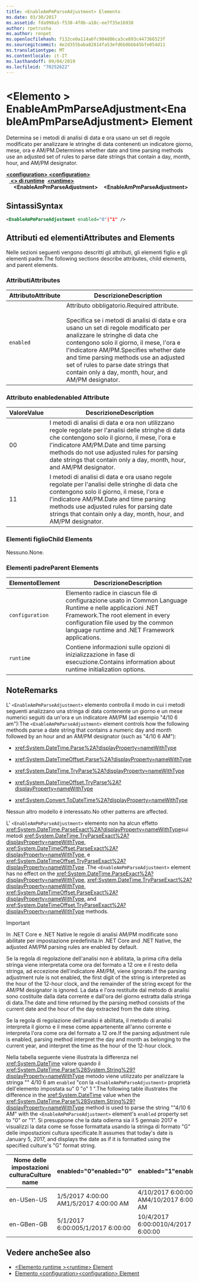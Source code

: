```yaml
---
title: <EnableAmPmParseAdjustment> Elemento
ms.date: 03/30/2017
ms.assetid: fda998a5-f538-4f8b-a18c-ee7f35e16938
author: rpetrusha
ms.author: ronpet
ms.openlocfilehash: f132ce0a114a6fc904d86ca3ce893c447366523f
ms.sourcegitcommit: 4e2d355baba82814fa53efd6b8bbb45bfe054d11
ms.translationtype: MT
ms.contentlocale: it-IT
ms.lasthandoff: 09/04/2019
ms.locfileid: "70252622"
---
```

# <a name="enableampmparseadjustment-element"></a><span data-ttu-id="ec3db-102">\<Elemento > EnableAmPmParseAdjustment</span><span class="sxs-lookup"><span data-stu-id="ec3db-102">\<EnableAmPmParseAdjustment> Element</span></span>
<span data-ttu-id="ec3db-103">Determina se i metodi di analisi di data e ora usano un set di regole modificato per analizzare le stringhe di data contenenti un indicatore giorno, mese, ora e AM/PM.</span><span class="sxs-lookup"><span data-stu-id="ec3db-103">Determines whether date and time parsing methods use an adjusted set of rules to parse date strings that contain a day, month, hour, and AM/PM designator.</span></span>  
  
<span data-ttu-id="ec3db-104">[ **\<configuration>** ](../configuration-element.md)</span><span class="sxs-lookup"><span data-stu-id="ec3db-104">[**\<configuration>**](../configuration-element.md)</span></span>\
<span data-ttu-id="ec3db-105">&nbsp;&nbsp;[ **\<> di runtime**](runtime-element.md)</span><span class="sxs-lookup"><span data-stu-id="ec3db-105">&nbsp;&nbsp;[**\<runtime>**](runtime-element.md)</span></span>\
<span data-ttu-id="ec3db-106">&nbsp;&nbsp;&nbsp;&nbsp; **\<EnableAmPmParseAdjustment>**</span><span class="sxs-lookup"><span data-stu-id="ec3db-106">&nbsp;&nbsp;&nbsp;&nbsp;**\<EnableAmPmParseAdjustment>**</span></span>  
  
## <a name="syntax"></a><span data-ttu-id="ec3db-107">Sintassi</span><span class="sxs-lookup"><span data-stu-id="ec3db-107">Syntax</span></span>  
  
```xml  
<EnableAmPmParseAdjustment enabled="0"|"1" />  
```  
  
## <a name="attributes-and-elements"></a><span data-ttu-id="ec3db-108">Attributi ed elementi</span><span class="sxs-lookup"><span data-stu-id="ec3db-108">Attributes and Elements</span></span>  
 <span data-ttu-id="ec3db-109">Nelle sezioni seguenti vengono descritti gli attributi, gli elementi figlio e gli elementi padre.</span><span class="sxs-lookup"><span data-stu-id="ec3db-109">The following sections describe attributes, child elements, and parent elements.</span></span>  
  
### <a name="attributes"></a><span data-ttu-id="ec3db-110">Attributi</span><span class="sxs-lookup"><span data-stu-id="ec3db-110">Attributes</span></span>  
  
|<span data-ttu-id="ec3db-111">Attributo</span><span class="sxs-lookup"><span data-stu-id="ec3db-111">Attribute</span></span>|<span data-ttu-id="ec3db-112">Descrizione</span><span class="sxs-lookup"><span data-stu-id="ec3db-112">Description</span></span>|  
|---------------|-----------------|  
|`enabled`|<span data-ttu-id="ec3db-113">Attributo obbligatorio.</span><span class="sxs-lookup"><span data-stu-id="ec3db-113">Required attribute.</span></span><br /><br /> <span data-ttu-id="ec3db-114">Specifica se i metodi di analisi di data e ora usano un set di regole modificato per analizzare le stringhe di data che contengono solo il giorno, il mese, l'ora e l'indicatore AM/PM.</span><span class="sxs-lookup"><span data-stu-id="ec3db-114">Specifies whether date and time parsing methods use an adjusted set of rules to parse date strings that contain only a day, month, hour, and AM/PM designator.</span></span>|  
  
### <a name="enabled-attribute"></a><span data-ttu-id="ec3db-115">Attributo enabled</span><span class="sxs-lookup"><span data-stu-id="ec3db-115">enabled Attribute</span></span>  
  
|<span data-ttu-id="ec3db-116">Valore</span><span class="sxs-lookup"><span data-stu-id="ec3db-116">Value</span></span>|<span data-ttu-id="ec3db-117">Descrizione</span><span class="sxs-lookup"><span data-stu-id="ec3db-117">Description</span></span>|  
|-----------|-----------------|  
|<span data-ttu-id="ec3db-118">0</span><span class="sxs-lookup"><span data-stu-id="ec3db-118">0</span></span>|<span data-ttu-id="ec3db-119">I metodi di analisi di data e ora non utilizzano regole regolate per l'analisi delle stringhe di data che contengono solo il giorno, il mese, l'ora e l'indicatore AM/PM.</span><span class="sxs-lookup"><span data-stu-id="ec3db-119">Date and time parsing methods do not use adjusted rules for parsing date strings that contain only a day, month, hour, and AM/PM designator.</span></span>|  
|<span data-ttu-id="ec3db-120">1</span><span class="sxs-lookup"><span data-stu-id="ec3db-120">1</span></span>|<span data-ttu-id="ec3db-121">I metodi di analisi di data e ora usano regole regolate per l'analisi delle stringhe di data che contengono solo il giorno, il mese, l'ora e l'indicatore AM/PM.</span><span class="sxs-lookup"><span data-stu-id="ec3db-121">Date and time parsing methods use adjusted rules for parsing date strings that contain only a day, month, hour, and AM/PM designator.</span></span>|  
  
### <a name="child-elements"></a><span data-ttu-id="ec3db-122">Elementi figlio</span><span class="sxs-lookup"><span data-stu-id="ec3db-122">Child Elements</span></span>  
 <span data-ttu-id="ec3db-123">Nessuno.</span><span class="sxs-lookup"><span data-stu-id="ec3db-123">None.</span></span>  
  
### <a name="parent-elements"></a><span data-ttu-id="ec3db-124">Elementi padre</span><span class="sxs-lookup"><span data-stu-id="ec3db-124">Parent Elements</span></span>  
  
|<span data-ttu-id="ec3db-125">Elemento</span><span class="sxs-lookup"><span data-stu-id="ec3db-125">Element</span></span>|<span data-ttu-id="ec3db-126">Descrizione</span><span class="sxs-lookup"><span data-stu-id="ec3db-126">Description</span></span>|  
|-------------|-----------------|  
|`configuration`|<span data-ttu-id="ec3db-127">Elemento radice in ciascun file di configurazione usato in Common Language Runtime e nelle applicazioni .NET Framework.</span><span class="sxs-lookup"><span data-stu-id="ec3db-127">The root element in every configuration file used by the common language runtime and .NET Framework applications.</span></span>|  
|`runtime`|<span data-ttu-id="ec3db-128">Contiene informazioni sulle opzioni di inizializzazione in fase di esecuzione.</span><span class="sxs-lookup"><span data-stu-id="ec3db-128">Contains information about runtime initialization options.</span></span>|  
  
## <a name="remarks"></a><span data-ttu-id="ec3db-129">Note</span><span class="sxs-lookup"><span data-stu-id="ec3db-129">Remarks</span></span>  
 <span data-ttu-id="ec3db-130">L' `<EnableAmPmParseAdjustment>` elemento controlla il modo in cui i metodi seguenti analizzano una stringa di data contenente un giorno e un mese numerici seguiti da un'ora e un indicatore AM/PM (ad esempio "4/10 6 am"):</span><span class="sxs-lookup"><span data-stu-id="ec3db-130">The `<EnableAmPmParseAdjustment>` element controls how the following methods parse a date string that contains a numeric day and month followed by an hour and an AM/PM designator (such as "4/10 6 AM"):</span></span>  
  
- <xref:System.DateTime.Parse%2A?displayProperty=nameWithType>  
  
- <xref:System.DateTimeOffset.Parse%2A?displayProperty=nameWithType>  
  
- <xref:System.DateTime.TryParse%2A?displayProperty=nameWithType>  
  
- <xref:System.DateTimeOffset.TryParse%2A?displayProperty=nameWithType>  
  
- <xref:System.Convert.ToDateTime%2A?displayProperty=nameWithType>  
  
 <span data-ttu-id="ec3db-131">Nessun altro modello è interessato.</span><span class="sxs-lookup"><span data-stu-id="ec3db-131">No other patterns are affected.</span></span>  
  
 <span data-ttu-id="ec3db-132">L' `<EnableAmPmParseAdjustment>` elemento non ha alcun effetto <xref:System.DateTime.ParseExact%2A?displayProperty=nameWithType>sui metodi <xref:System.DateTime.TryParseExact%2A?displayProperty=nameWithType>, <xref:System.DateTimeOffset.ParseExact%2A?displayProperty=nameWithType>, e <xref:System.DateTimeOffset.TryParseExact%2A?displayProperty=nameWithType> .</span><span class="sxs-lookup"><span data-stu-id="ec3db-132">The `<EnableAmPmParseAdjustment>` element has no effect on the  <xref:System.DateTime.ParseExact%2A?displayProperty=nameWithType>,  <xref:System.DateTime.TryParseExact%2A?displayProperty=nameWithType>, <xref:System.DateTimeOffset.ParseExact%2A?displayProperty=nameWithType>, and <xref:System.DateTimeOffset.TryParseExact%2A?displayProperty=nameWithType> methods.</span></span>  
  
> [!IMPORTANT]
> <span data-ttu-id="ec3db-133">In .NET Core e .NET Native le regole di analisi AM/PM modificate sono abilitate per impostazione predefinita.</span><span class="sxs-lookup"><span data-stu-id="ec3db-133">In .NET Core and .NET Native, the adjusted AM/PM parsing rules are enabled by default.</span></span>  
  
 <span data-ttu-id="ec3db-134">Se la regola di regolazione dell'analisi non è abilitata, la prima cifra della stringa viene interpretata come ora del formato a 12 ore e il resto della stringa, ad eccezione dell'indicatore AM/PM, viene ignorato.</span><span class="sxs-lookup"><span data-stu-id="ec3db-134">If the parsing adjustment rule is not enabled, the first digit of the string is interpreted as the hour of the 12-hour clock, and the remainder of the string except for the AM/PM designator is ignored.</span></span> <span data-ttu-id="ec3db-135">La data e l'ora restituite dal metodo di analisi sono costituite dalla data corrente e dall'ora del giorno estratta dalla stringa di data.</span><span class="sxs-lookup"><span data-stu-id="ec3db-135">The date and time returned by the parsing method consists of the current date and the hour of the day extracted from the date string.</span></span>  
  
 <span data-ttu-id="ec3db-136">Se la regola di regolazione dell'analisi è abilitata, il metodo di analisi interpreta il giorno e il mese come appartenente all'anno corrente e interpreta l'ora come ora del formato a 12 ore.</span><span class="sxs-lookup"><span data-stu-id="ec3db-136">If the parsing adjustment rule is enabled, parsing method interpret the day and month as belonging to the current year, and interpret the time as the hour of the 12-hour clock.</span></span>  
  
 <span data-ttu-id="ec3db-137">Nella tabella seguente viene illustrata la differenza nel <xref:System.DateTime> valore quando il <xref:System.DateTime.Parse%28System.String%29?displayProperty=nameWithType> metodo viene utilizzato per analizzare la stringa "" 4/10 6 am `enabled` "con la `<EnableAmPmParseAdjustment>` proprietà dell'elemento impostata su" 0 "o" 1 ".</span><span class="sxs-lookup"><span data-stu-id="ec3db-137">The following table illustrates the difference in the <xref:System.DateTime> value when the <xref:System.DateTime.Parse%28System.String%29?displayProperty=nameWithType> method is used to parse the string ""4/10 6 AM" with the `<EnableAmPmParseAdjustment>` element's `enabled` property  set to "0" or "1".</span></span> <span data-ttu-id="ec3db-138">Si presuppone che la data odierna sia il 5 gennaio 2017 e visualizzi la data come se fosse formattata usando la stringa di formato "G" delle impostazioni cultura specificate.</span><span class="sxs-lookup"><span data-stu-id="ec3db-138">It assumes that today's date is January 5, 2017, and displays the date as if it is formatted using the specified culture's "G" format string.</span></span>  
  
|<span data-ttu-id="ec3db-139">Nome delle impostazioni cultura</span><span class="sxs-lookup"><span data-stu-id="ec3db-139">Culture name</span></span>|<span data-ttu-id="ec3db-140">enabled="0"</span><span class="sxs-lookup"><span data-stu-id="ec3db-140">enabled="0"</span></span>|<span data-ttu-id="ec3db-141">enabled="1"</span><span class="sxs-lookup"><span data-stu-id="ec3db-141">enabled="1"</span></span>|  
|------------------|------------------|------------------|  
|<span data-ttu-id="ec3db-142">en-US</span><span class="sxs-lookup"><span data-stu-id="ec3db-142">en-US</span></span>|<span data-ttu-id="ec3db-143">1/5/2017 4:00:00 AM</span><span class="sxs-lookup"><span data-stu-id="ec3db-143">1/5/2017 4:00:00 AM</span></span>|<span data-ttu-id="ec3db-144">4/10/2017 6:00:00 AM</span><span class="sxs-lookup"><span data-stu-id="ec3db-144">4/10/2017 6:00:00 AM</span></span>|  
|<span data-ttu-id="ec3db-145">en-GB</span><span class="sxs-lookup"><span data-stu-id="ec3db-145">en-GB</span></span>|<span data-ttu-id="ec3db-146">5/1/2017 6:00:00</span><span class="sxs-lookup"><span data-stu-id="ec3db-146">5/1/2017 6:00:00</span></span>|<span data-ttu-id="ec3db-147">10/4/2017 6:00:00</span><span class="sxs-lookup"><span data-stu-id="ec3db-147">10/4/2017 6:00:00</span></span>|  
  
## <a name="see-also"></a><span data-ttu-id="ec3db-148">Vedere anche</span><span class="sxs-lookup"><span data-stu-id="ec3db-148">See also</span></span>

- [<span data-ttu-id="ec3db-149">\<Elemento runtime ></span><span class="sxs-lookup"><span data-stu-id="ec3db-149">\<runtime> Element</span></span>](runtime-element.md)
- [<span data-ttu-id="ec3db-150">Elemento \<configuration></span><span class="sxs-lookup"><span data-stu-id="ec3db-150">\<configuration> Element</span></span>](../configuration-element.md)
